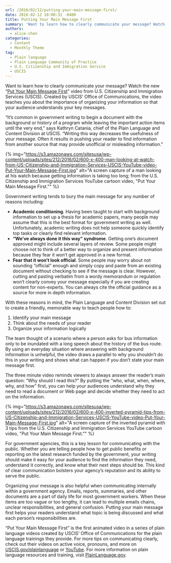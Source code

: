 ```yaml
---
url: /2016/02/12/putting-your-main-message-first/
date: 2016-02-12 10:00:31 -0400
title: Putting Your Main Message First
summary: 'Want to learn how to clearly communicate your message? Watch the new &ldquo;Put Your Main Message First&rdquo; video from U.S. Citizenship and Immigration Services (USCIS). Created by USCIS&rsquo; Office of Communications, the video teaches you about the importance of organizing your information so that your audience understands your key messages. &ldquo;It&rsquo;s common in government writing'
authors:
  - alice-chen
categories:
  - Content
  - Monthly Theme
tag:
  - Plain language
  - Plain Language Community of Practice
  - U.S. Citizenship and Immigration Service
  - USCIS
---
```


Want to learn how to clearly communicate your message? Watch the new “[Put Your Main Message First](https://www.youtube.com/watch?v=G-SNW6ye9rU&list=PLADE80C67FDB39352&index=5)” video from U.S. Citizenship and Immigration Services (USCIS). Created by USCIS’ Office of Communications, the video teaches you about the importance of organizing your information so that your audience understands your key messages.

“It’s common in government writing to begin a document with the background or history of a program while leaving the important action items until the very end,” says Kathryn Catania, chief of the Plain Language and Content Division at USCIS. “Writing this way decreases the usefulness of your message. Often it results in pushing your reader to find information from another source that may provide unofficial or misleading information.”

{% img="https://s3.amazonaws.com/sitesusa/wp-content/uploads/sites/212/2016/02/600-x-400-man-looking-at-watch-from-US-Citizenship-and-Immigration-Services-USCIS-YouTube-video-Put-Your-Main-Message-First.jpg" alt="A screen capture of a man looking at his watch because getting information is taking too long; from the U.S. Citizenship and Immigration Services YouTube cartoon video, "Put Your Main Message First."" %}

Government writing tends to bury the main message for any number of reasons including:

  * **Academic conditioning**. Having been taught to start with background information to set up a thesis for academic papers, many people may assume that this is the best format for government writing as well. Unfortunately, academic writing does not help someone quickly identify top tasks or clearly find relevant information.
  * **“We’ve always done it this way” syndrome**. Getting one’s document approved might include several layers of review. Some people might choose not to think of a better way to organize and present information because they fear it won’t get approved in a new format.
  * **Fear that it won’t look official**. Some people may worry about not sounding “official” enough and simply copy and paste from an existing document without checking to see if the message is clear. However, cutting and pasting verbatim from a wordy memorandum or regulation won’t clearly convey your message especially if you are creating content for non-experts. You can always cite the official guidance as a source for more in depth information.

With these reasons in mind, the Plain Language and Content Division set out to create a friendly, memorable way to teach people how to:

  1. Identify your main message
  2. Think about the needs of your reader
  3. Organize your information logically

The team thought of a scenario where a person asks for bus information only to be inundated with a long speech about the history of the bus route. By using an everyday situation where answering with background information is unhelpful, the video draws a parallel to why you shouldn’t do this in your writing and shows what can happen if you don’t state your main message first.

The three minute video reminds viewers to always answer the reader’s main question: “Why should I read this?” By putting the “who, what, when, where, why, and how” first, you can help your audiences understand why they need to read a document or Web page and decide whether they need to act on the information.

{% img="https://s3.amazonaws.com/sitesusa/wp-content/uploads/sites/212/2016/02/600-x-400-inverted-pyramid-tips-from-US-Citizenship-and-Immigration-Services-USCIS-YouTube-video-Put-Your-Main-Message-First.jpg" alt="A screen capture of the inverted pyramid with 3 tips from the U.S. Citizenship and Immigration Services YouTube cartoon video, "Put Your Main Message First."" %}

For government agencies, this is a key lesson for communicating with the public. Whether you are telling people how to get public benefits or reporting on the latest research funded by the government, your writing should make it easy for your audience to find the information they need, understand it correctly, and know what their next steps should be. This kind of clear communication bolsters your agency’s reputation and its ability to serve the public.

Organizing your message is also helpful when communicating internally within a government agency. Emails, reports, summaries, and other documents are a part of daily life for most government workers. When these items are too vague or too lengthy, it can lead to multiple emails chains, unclear responsibilities, and general confusion. Putting your main message first helps your readers understand what topic is being discussed and what each person’s responsibilities are.

“Put Your Main Message First” is the first animated video in a series of plain language videos created by USCIS’ Office of Communications for the plain language trainings they provide. For more tips on communicating clearly, check out their videos on active voice, pronouns, and more on [USCIS.gov/plainlanguage](https://www.uscis.gov/plainlanguage) or [YouTube](https://www.youtube.com/playlist?list=PLADE80C67FDB39352). For more information on plain language resources and training, visit [PlainLanguage.gov](http://www.plainlanguage.gov/).